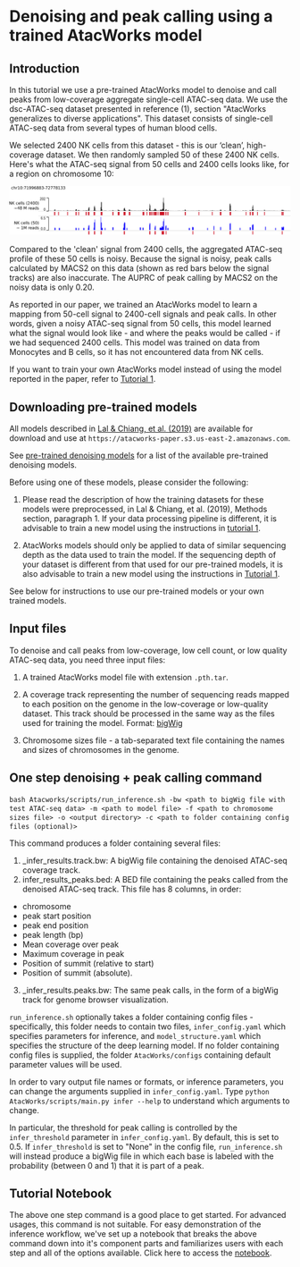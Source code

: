 # Denoising and peak calling using a trained AtacWorks model 

## Introduction

In this tutorial we use a pre-trained AtacWorks model to denoise and call peaks from low-coverage aggregate single-cell ATAC-seq data. We use the dsc-ATAC-seq dataset presented in reference (1), section "AtacWorks generalizes to diverse applications". This dataset consists of single-cell ATAC-seq data from several types of human blood cells.

We selected 2400 NK cells from this dataset - this is our ‘clean’, high-coverage dataset. We then randomly sampled 50 of these 2400 NK cells. Here's what the ATAC-seq signal from 50 cells and 2400 cells looks like, for a region on chromosome 10:

![subsampled_NK_cells](NK.2400.50.png)

Compared to the 'clean' signal from 2400 cells, the aggregated ATAC-seq profile of these 50 cells is noisy. Because the signal is noisy, peak calls calculated by MACS2 on this data (shown as red bars below the signal tracks) are also inaccurate. The AUPRC of peak calling by MACS2 on the noisy data is only 0.20.

As reported in our paper, we trained an AtacWorks model to learn a mapping from 50-cell signal to 2400-cell signals and peak calls. In other words, given a noisy ATAC-seq signal from 50 cells, this model learned what the signal would look like - and where the peaks would be called - if we had sequenced 2400 cells. This model was trained on data from Monocytes and B cells, so it has not encountered data from NK cells.

If you want to train your own AtacWorks model instead of using the model reported in the paper, refer to [Tutorial 1](tutorial1.md).

## Downloading pre-trained models

All models described in [Lal & Chiang, et al. (2019)](https://www.biorxiv.org/content/10.1101/829481v2) are available for download and use at `https://atacworks-paper.s3.us-east-2.amazonaws.com`. 

See [pre-trained denoising models](pretrained_models.md) for a list of the available pre-trained denoising models.

Before using one of these models, please consider the following:

1. Please read the description of how the training datasets for these models were preprocessed, in Lal & Chiang, et al. (2019), Methods section, paragraph 1. If your data processing pipeline is different, it is advisable to train a new model using the instructions in [tutorial 1](tutorial1.md).

2. AtacWorks models should only be applied to data of similar sequencing depth as the data used to train the model. If the sequencing depth of your dataset is different from that used for our pre-trained models, it is also advisable to train a new model using the instructions in [Tutorial 1](tutorial1.md).

See below for instructions to use our pre-trained models or your own trained models.

## Input files

To denoise and call peaks from low-coverage, low cell count, or low quality ATAC-seq data, you need three input files:

1. A trained AtacWorks model file with extension `.pth.tar`.

2. A coverage track representing the number of sequencing reads mapped to each position on the genome in the low-coverage or low-quality dataset. This track should be processed in the same way as the files used for training the model. Format: [bigWig](https://genome.ucsc.edu/goldenPath/help/bigWig.html)

3. Chromosome sizes file - a tab-separated text file containing the names and sizes of chromosomes in the genome.

## One step denoising + peak calling command
```
bash Atacworks/scripts/run_inference.sh -bw <path to bigWig file with test ATAC-seq data> -m <path to model file> -f <path to chromosome sizes file> -o <output directory> -c <path to folder containing config files (optional)>
```
This command produces a folder containing several files:
1. <prefix>_infer_results.track.bw: A bigWig file containing the denoised ATAC-seq coverage track. 
2. infer_results_peaks.bed: A BED file containing the peaks called from the denoised ATAC-seq track. This file has 8 columns, in order: 
- chromosome
- peak start position
- peak end position
- peak length (bp)
- Mean coverage over peak
- Maximum coverage in peak
- Position of summit (relative to start)
- Position of summit (absolute). 
3. <prefix>_infer_results.peaks.bw: The same peak calls, in the form of a bigWig track for genome browser visualization.

`run_inference.sh` optionally takes a folder containing config files - specifically, this folder needs to contain two files, `infer_config.yaml` which specifies parameters for inference, and `model_structure.yaml` which specifies the structure of the deep learning model. If no folder containing config files is supplied, the folder `AtacWorks/configs` containing default parameter values will be used.

In order to vary output file names or formats, or inference parameters, you can change the arguments supplied in `infer_config.yaml`. Type `python AtacWorks/scripts/main.py infer --help` to understand which arguments to change.

In particular, the threshold for peak calling is controlled by the `infer_threshold` parameter in `infer_config.yaml`. By default, this is set to 0.5. If `infer_threshold` is set to "None" in the config file, `run_inference.sh` will instead produce a bigWig file in which each base is labeled with the probability (between 0 and 1) that it is part of a peak. 

## Tutorial Notebook

The above one step command is a good place to get started. For advanced usages, this command is not suitable. For easy demonstration of the inference workflow, we've set up a notebook that breaks the above command down into it's component parts and familiarizes users with each step and all of the options available. Click here to access the [notebook](https://github.com/clara-parabricks/AtacWorks/blob/dev-v0.3.0/tutorials/tutorial2.ipynb).
